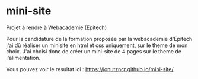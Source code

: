 # mini-site
Projet à rendre à Webacademie (Epitech)

Pour la candidature de la formation proposée par la webacademie d'Epitech 
j'ai dû réaliser un minisite en html et css uniquement, sur le theme de mon choix. 
J'ai choisi donc de créer un mini-site de 4 pages sur le theme de l'alimentation.

Vous pouvez voir le resultat ici : https://ionutzncr.github.io/mini-site/ 
